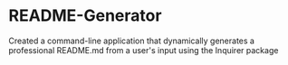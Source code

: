 # README-Generator
Created a command-line application that dynamically generates a professional README.md from a user's input using the Inquirer package
